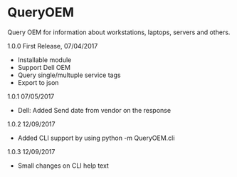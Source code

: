 # QueryOEM
Query OEM for information about workstations, laptops, servers and others.

1.0.0 First Release, 07/04/2017
- Installable module
- Support Dell OEM
- Query single/multuple service tags
- Export to json

1.0.1 07/05/2017
- Dell: Added Send date from vendor on the response

1.0.2 12/09/2017
- Added CLI support by using python -m QueryOEM.cli

1.0.3 12/09/2017
- Small changes on CLI help text